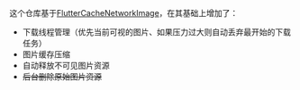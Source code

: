 <!-- 
This README describes the package. If you publish this package to pub.dev,
this README's contents appear on the landing page for your package.

For information about how to write a good package README, see the guide for
[writing package pages](https://dart.dev/guides/libraries/writing-package-pages). 

For general information about developing packages, see the Dart guide for
[creating packages](https://dart.dev/guides/libraries/create-library-packages)
and the Flutter guide for
[developing packages and plugins](https://flutter.dev/developing-packages). 
-->

这个仓库基于[FlutterCacheNetworkImage](https://github.com/Baseflow/flutter_cached_network_image)，在其基础上增加了：
* 下载线程管理（优先当前可视的图片、如果压力过大则自动丢弃最开始的下载任务）
* 图片缓存压缩
* 自动释放不可见图片资源
* ~~后台删除原始图片资源~~


